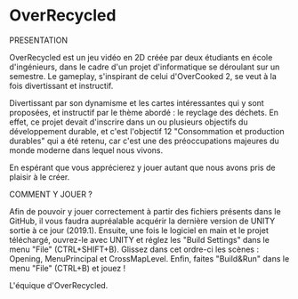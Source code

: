 # OverRecycled

PRESENTATION

OverRecycled est un jeu vidéo en 2D créée par deux étudiants en école d'ingénieurs, dans le cadre d'un projet d'informatique se déroulant sur un semestre. Le gameplay, s'inspirant de celui d'OverCooked 2, se veut à la fois divertissant et instructif. 

Divertissant par son dynamisme et les cartes intéressantes qui y sont proposées, et instructif par le thème abordé : le reyclage des déchets. En effet, ce projet devait d'inscrire dans un ou plusieurs objectifs du développement durable, et c'est l'objectif 12  "Consommation et production durables" qui a été retenu, car c'est une des préoccupations majeures du monde moderne dans lequel nous vivons.

En espérant que vous apprécierez y jouer autant que nous avons pris de plaisir à le créer.

COMMENT Y JOUER ?

Afin de pouvoir y jouer correctement à partir des fichiers présents dans le GitHub, il vous faudra aupréalable acquérir la dernière version de UNITY sortie à ce jour (2019.1). Ensuite, une fois le logiciel en main et le projet téléchargé, ouvrez-le avec UNITY et réglez les "Build Settings" dans le menu "File" (CTRL+SHIFT+B). Glissez dans cet ordre-ci les scènes : Opening, MenuPrincipal et CrossMapLevel. Enfin, faites "Build&Run" dans le menu "File" (CTRL+B) et jouez !

L'équique d'OverRecycled.
